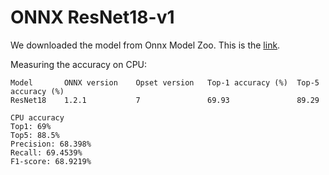 # ONNX ResNet18-v1

We downloaded the model from Onnx Model Zoo. This is the
[link](https://github.com/onnx/models/tree/master/vision/classification/resnet).

Measuring the accuracy on CPU:

```
Model	    ONNX version	Opset version	Top-1 accuracy (%)	Top-5 accuracy (%)
ResNet18	1.2.1	        7	            69.93	            89.29

CPU accuracy
Top1: 69%
Top5: 88.5%
Precision: 68.398%
Recall: 69.4539%
F1-score: 68.9219%
```

